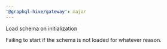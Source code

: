 ```yaml
---
'@graphql-hive/gateway': major
---
```


Load schema on initialization

Failing to start if the schema is not loaded for whatever reason.

